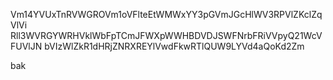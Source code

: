 Vm14YVUxTnRVWGROVm1oVFlteEtWMWxYY3pGVmJGcHlWV3RPVlZKclZqVlVi
Rll3WVRGYWRHVklWbFpTCmJFWXpWWHBDVDJSWFNrbFRiVVpyQ21WcVFUVlJN
bVIzWlZkR1dHRjZNRXREYlVwdFkwRTlQUW9LYVd4aQoKd2Zm

bak